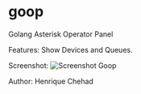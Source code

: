 # goop
Golang Asterisk Operator Panel


Features: Show Devices and Queues.

Screenshot:
![Screenshot Goop](https://raw.githubusercontent.com/henriquechehad/goop/master/goop.png)


Author: Henrique Chehad
